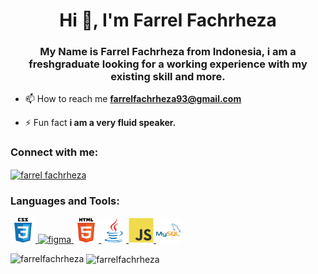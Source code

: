 <h1 align="center">Hi 👋, I'm Farrel Fachrheza</h1>
<h3 align="center">My Name is Farrel Fachrheza from Indonesia, i am a freshgraduate looking for a working experience with my existing skill and more.</h3>

- 📫 How to reach me **farrelfachrheza93@gmail.com**

- ⚡ Fun fact **i am a very fluid speaker.**

<h3 align="left">Connect with me:</h3>
<p align="left">
<a href="https://linkedin.com/in/farrel fachrheza" target="blank"><img align="center" src="https://raw.githubusercontent.com/rahuldkjain/github-profile-readme-generator/master/src/images/icons/Social/linked-in-alt.svg" alt="farrel fachrheza" height="30" width="40" /></a>
</p>

<h3 align="left">Languages and Tools:</h3>
<p align="left"> <a href="https://www.w3schools.com/css/" target="_blank" rel="noreferrer"> <img src="https://raw.githubusercontent.com/devicons/devicon/master/icons/css3/css3-original-wordmark.svg" alt="css3" width="40" height="40"/> </a> <a href="https://www.figma.com/" target="_blank" rel="noreferrer"> <img src="https://www.vectorlogo.zone/logos/figma/figma-icon.svg" alt="figma" width="40" height="40"/> </a> <a href="https://www.w3.org/html/" target="_blank" rel="noreferrer"> <img src="https://raw.githubusercontent.com/devicons/devicon/master/icons/html5/html5-original-wordmark.svg" alt="html5" width="40" height="40"/> </a> <a href="https://www.java.com" target="_blank" rel="noreferrer"> <img src="https://raw.githubusercontent.com/devicons/devicon/master/icons/java/java-original.svg" alt="java" width="40" height="40"/> </a> <a href="https://developer.mozilla.org/en-US/docs/Web/JavaScript" target="_blank" rel="noreferrer"> <img src="https://raw.githubusercontent.com/devicons/devicon/master/icons/javascript/javascript-original.svg" alt="javascript" width="40" height="40"/> </a> <a href="https://www.mysql.com/" target="_blank" rel="noreferrer"> <img src="https://raw.githubusercontent.com/devicons/devicon/master/icons/mysql/mysql-original-wordmark.svg" alt="mysql" width="40" height="40"/> </a> </p>

<p><img align="left" src="https://github-readme-stats.vercel.app/api/top-langs?username=farrelfachrheza&show_icons=true&locale=en&layout=compact" alt="farrelfachrheza" /></p>

<p>&nbsp;<img align="center" src="https://github-readme-stats.vercel.app/api?username=farrelfachrheza&show_icons=true&locale=en" alt="farrelfachrheza" /></p>
